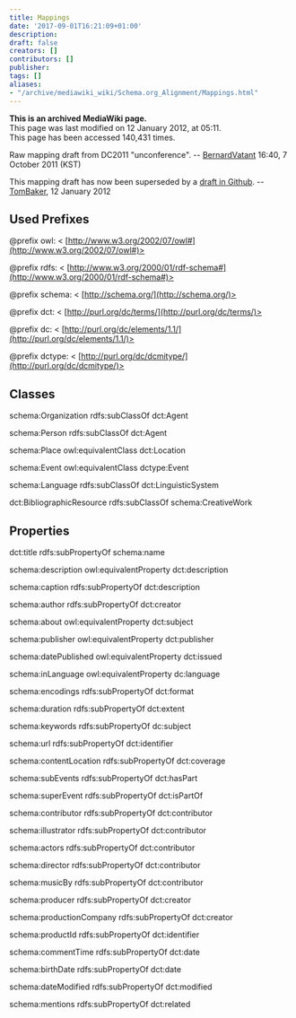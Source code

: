 ```yaml
---
title: Mappings
date: '2017-09-01T16:21:09+01:00'
description: 
draft: false
creators: []
contributors: []
publisher: 
tags: []
aliases:
- "/archive/mediawiki_wiki/Schema.org_Alignment/Mappings.html"
---
```


 **This is an archived MediaWiki page.**  
This page was last modified on 12 January 2012, at 05:11.  
This page has been accessed 140,431 times.

Raw mapping draft from DC2011 "unconference". -- [BernardVatant](/archive/mediawiki_wiki/User:BernardVatant "User:BernardVatant") 16:40, 7 October 2011 (KST)

This mapping draft has now been superseded by a [draft in Github](https://github.com/dcmi/schema.org/blob/master/mappings_schema.org.xml). -- [TomBaker](/archive/mediawiki_wiki/User:TomBaker "User:TomBaker"), 12 January 2012

## Used Prefixes

@prefix owl: < [http://www.w3.org/2002/07/owl#](http://www.w3.org/2002/07/owl#)>

@prefix rdfs: < [http://www.w3.org/2000/01/rdf-schema#](http://www.w3.org/2000/01/rdf-schema#)>

@prefix schema: < [http://schema.org/](http://schema.org/)>

@prefix dct: < [http://purl.org/dc/terms/](http://purl.org/dc/terms/)>

@prefix dc: < [http://purl.org/dc/elements/1.1/](http://purl.org/dc/elements/1.1/)>

@prefix dctype: < [http://purl.org/dc/dcmitype/](http://purl.org/dc/dcmitype/)>

## Classes 

schema:Organization rdfs:subClassOf dct:Agent

schema:Person rdfs:subClassOf dct:Agent

schema:Place owl:equivalentClass dct:Location

schema:Event owl:equivalentClass dctype:Event

schema:Language rdfs:subClassOf dct:LinguisticSystem

dct:BibliographicResource rdfs:subClassOf schema:CreativeWork

## Properties 

dct:title rdfs:subPropertyOf schema:name

schema:description owl:equivalentProperty dct:description

schema:caption rdfs:subPropertyOf dct:description

schema:author rdfs:subPropertyOf dct:creator

schema:about owl:equivalentProperty dct:subject

schema:publisher owl:equivalentProperty dct:publisher

schema:datePublished owl:equivalentProperty dct:issued

schema:inLanguage owl:equivalentProperty dc:language

schema:encodings rdfs:subPropertyOf dct:format

schema:duration rdfs:subPropertyOf dct:extent

schema:keywords rdfs:subPropertyOf dc:subject

schema:url rdfs:subPropertyOf dct:identifier

schema:contentLocation rdfs:subPropertyOf dct:coverage

schema:subEvents rdfs:subPropertyOf dct:hasPart

schema:superEvent rdfs:subPropertyOf dct:isPartOf

schema:contributor rdfs:subPropertyOf dct:contributor

schema:illustrator rdfs:subPropertyOf dct:contributor

schema:actors rdfs:subPropertyOf dct:contributor

schema:director rdfs:subPropertyOf dct:contributor

schema:musicBy rdfs:subPropertyOf dct:contributor

schema:producer rdfs:subPropertyOf dct:creator

schema:productionCompany rdfs:subPropertyOf dct:creator

schema:productId rdfs:subPropertyOf dct:identifier

schema:commentTime rdfs:subPropertyOf dct:date

schema:birthDate rdfs:subPropertyOf dct:date

schema:dateModified rdfs:subPropertyOf dct:modified

schema:mentions rdfs:subPropertyOf dct:related

